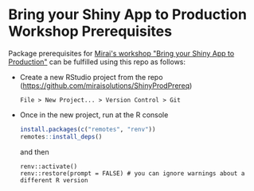 # Bring your Shiny App to Production Workshop Prerequisites

Package prerequisites for [Mirai's workshop "Bring your Shiny App to Production"](https://mirai-solutions.ch/services/workshops/shinyapp-pro/) can be fulfilled using this repo as follows:

- Create a new RStudio project from the repo (https://github.com/miraisolutions/ShinyProdPrereq)
  ```
  File > New Project... > Version Control > Git
  ```
- Once in the new project, run at the R console
  ``` r
  install.packages(c("remotes", "renv"))
  remotes::install_deps()
  ```
  and then
  ```
  renv::activate()
  renv::restore(prompt = FALSE) # you can ignore warnings about a different R version
  ```
